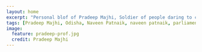 ```yaml
---
layout: home
excerpt: "Personal blof of Pradeep Majhi, Soldier of people daring to challenge the inabilities of a corrupt,ineffective and dull individual who is our Chief Minister.Naveen Patnaik sucks big time. "
tags: [Pradeep Majhi, Odisha, Naveen Patnaik, naveen patnaik, parliament, rahul gandhi, odisha congress, adivasi]
image:
  feature: pradeep-prof.jpg
  credit: Pradeep Majhi
---
```

